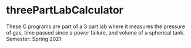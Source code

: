 # threePartLabCalculator
These C programs are part of a 3 part lab where it measures the pressure of gas, time passed since a power failure, and volume of a spherical tank. Semester: Spring 2021
